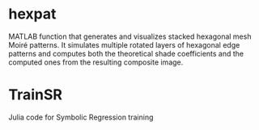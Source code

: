 # hexpat
MATLAB function that generates and visualizes stacked hexagonal mesh Moiré patterns. It simulates multiple rotated layers of hexagonal edge patterns and computes both the theoretical shade coefficients and the computed ones from the resulting composite image.
# TrainSR
Julia code for Symbolic Regression training
